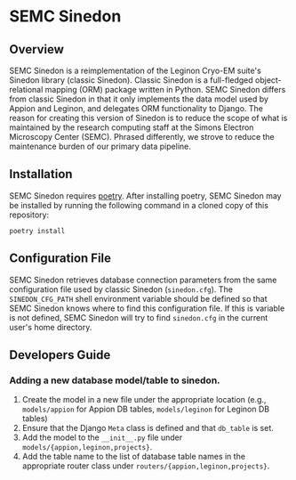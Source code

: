 # SEMC Sinedon

## Overview

SEMC Sinedon is a reimplementation of the Leginon Cryo-EM suite's Sinedon library (classic Sinedon).
Classic Sinedon is a full-fledged object-relational mapping (ORM) package written in Python.
SEMC Sinedon differs from classic Sinedon in that it only implements the data model used by Appion and Leginon,
and delegates ORM functionality to Django.  The reason for creating this version of Sinedon is to
reduce the scope of what is maintained by the research computing staff at the Simons Electron Microscopy Center (SEMC).
Phrased differently, we strove to reduce the maintenance burden of our primary data pipeline.

## Installation

SEMC Sinedon requires [poetry](https://python-poetry.org/docs/).  After installing poetry, SEMC Sinedon may be installed by
running the following command in a cloned copy of this repository:

```
poetry install
```

## Configuration File

SEMC Sinedon retrieves database connection parameters from the same configuration
file used by classic Sinedon  (`sinedon.cfg`). The `SINEDON_CFG_PATH` shell
environment variable should be defined so that SEMC Sinedon knows where to find this
configuration file.  If this is variable is not defined, SEMC Sinedon will try to find
`sinedon.cfg` in the current user's home directory.

## Developers Guide

### Adding a new database model/table to sinedon.

1. Create the model in a new file under the appropriate location (e.g., `models/appion` for Appion DB tables, `models/leginon` for Leginon DB tables)
2. Ensure that the Django `Meta` class is defined and that `db_table` is set.
3. Add the model to the `__init__.py` file under `models/{appion,leginon,projects}`.
4. Add the table name to the list of database table names in the appropriate router class under `routers/{appion,leginon,projects}`.